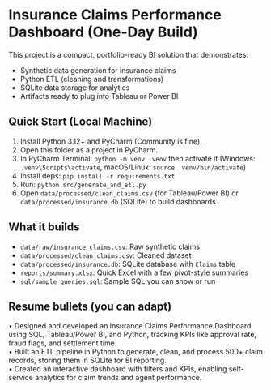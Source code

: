 # Insurance Claims Performance Dashboard (One-Day Build)

This project is a compact, portfolio-ready BI solution that demonstrates:
- Synthetic data generation for insurance claims
- Python ETL (cleaning and transformations)
- SQLite data storage for analytics
- Artifacts ready to plug into Tableau or Power BI

## Quick Start (Local Machine)
1) Install Python 3.12+ and PyCharm (Community is fine).
2) Open this folder as a project in PyCharm.
3) In PyCharm Terminal: `python -m venv .venv` then activate it (Windows: `.venv\Scripts\activate`, macOS/Linux: `source .venv/bin/activate`)
4) Install deps: `pip install -r requirements.txt`
5) Run: `python src/generate_and_etl.py`
6) Open `data/processed/clean_claims.csv` (for Tableau/Power BI) or `data/processed/insurance.db` (SQLite) to build dashboards.

## What it builds
- `data/raw/insurance_claims.csv`: Raw synthetic claims
- `data/processed/clean_claims.csv`: Cleaned dataset
- `data/processed/insurance.db`: SQLite database with `Claims` table
- `reports/summary.xlsx`: Quick Excel with a few pivot-style summaries
- `sql/sample_queries.sql`: Sample SQL you can show or run

## Resume bullets (you can adapt)
• Designed and developed an Insurance Claims Performance Dashboard using SQL, Tableau/Power BI, and Python, tracking KPIs like approval rate, fraud flags, and settlement time.  
• Built an ETL pipeline in Python to generate, clean, and process 500+ claim records, storing them in SQLite for BI reporting.  
• Created an interactive dashboard with filters and KPIs, enabling self-service analytics for claim trends and agent performance.

